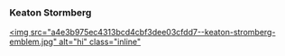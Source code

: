 ### Keaton Stormberg
[<img src="a4e3b975ec4313bcd4cbf3dee03cfdd7--keaton-stromberg-emblem.jpg" alt="hi" class="inline"](Emblem3.md)
